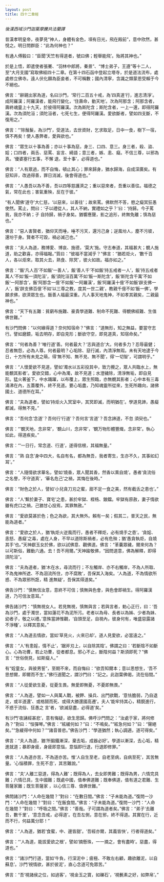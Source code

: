 ```yaml
---
layout: post
title: 四十二章經
---
```


*後漢西域沙門迦葉摩騰共法蘭譯*

昔漢孝明皇帝，夜夢見“神人，身體有金色，項有日光，飛在殿前”，意中欣然，甚悅之。明日問群臣：“此為何神也？”

有通人傅毅曰：“臣聞‘天竺有得道者，號曰佛；輕舉能飛’。殆將其神也。”

於是上悟，即遣使者張騫、“羽林中郎將，秦景”、“博士弟子，王遵”等十二人，至“大月支國”寫取佛經四十二章。在第十四石函中登起立塔寺，於是道法流布，處處修立佛寺。遠人伏化願為臣妾者，不可稱數；國內清寧，含識之類蒙恩受賴于今不絕也。

佛言：“辭親出家為道，名曰沙門，‘常行二百五十戒，為‘四真道’行，進志清淨’。成阿羅漢；阿羅漢者，能飛行變化，‘住壽命，動天地’。次為阿那含；阿那含者，壽終魂靈上十九天，於彼得阿羅漢。次為斯陀含；斯陀含者，一上一還，即得阿羅漢。次為須陀洹；須陀洹者，七死七生，便得阿羅漢。愛欲斷者，譬如四支斷，不復用之。”

佛言：“‘除鬚髮，為沙門’，受道法，去世資財，乞求取足，日中一食，樹下一宿，慎不再矣！使人愚弊者，愛與欲也。”

佛言：“眾生以十事為善；亦以十事為惡，身三、口四、意三。身三者，殺、盜、婬；口四者，兩舌、惡罵、妄言、綺語；意三者，嫉、恚、癡。不信三尊，以邪為真。‘優婆塞行五事，不懈
退，至十事’，必得道也。”

佛言：“人有眾過，而不自悔，頓止其心；罪來歸身，猶水歸海，自成深廣矣。有惡知非，改過得善，罪日消滅，後會得道也。”

佛言：“人愚吾以為不善，吾以四等慈護濟之；重以惡來者，吾重以善往。福德之氣，常在此也；害氣重殃，反在于彼。”

“有人聞佛‘道守’大仁慈，‘以惡來，以善往’；故來罵。佛默然不答，愍之癡冥狂愚使然。罵止，問曰：‘子以禮從人，其人不納，實禮如之乎？’曰：‘持歸。今子罵我，我亦不納；子
自持歸，禍子身矣。猶響應聲，影之追形，終無免離；慎為惡也。”

佛言：“惡人害賢者，猶仰天而唾，唾不污天，還污己身；逆風坋人，塵不污彼，還坋于身。賢者不可毀，禍必滅己也。”

佛言：“夫人為道，務博愛、博哀、施德，‘莫大’施。守志奉道，其福甚大；覩人施道，助之歡喜，亦得福報。”質曰：“彼福不當減乎？”佛言：“猶若炬火，‘數千百人，各以炬來，取其火去，熟食、除冥’，彼火如故。福亦如之。”

佛言：“飯‘凡人百’不如飯‘一善人’，飯‘善人千’不如飯‘持五戒者一人’，飯‘持五戒者萬人’不如‘飯一須陀洹’，飯‘須陀洹百萬’不如‘飯一斯陀含’，飯‘斯陀含千萬’不如飯‘一阿那含’，飯‘阿那含一億’不如飯‘一阿羅漢’，飯‘阿羅漢十億’不如飯‘辟支佛一人’，飯‘辟支佛百億’不如‘以三尊之教，度其一世二親’，教親千億不如‘飯一佛’。學願求佛，欲濟眾生也。飯善人福最深重。凡人事天地鬼神，不如孝其親矣，二親最神也。”

佛言：“天下有五難：貧窮布施難、豪貴學道難、制命不死難、得覩佛經難、生值佛世難。”

有沙門問佛：“以何緣得道？奈何知宿命？”佛言：“道無形，知之無益，要當守志行。譬如磨鏡，垢去明存，即自見形；斷欲守空，即見道真，知宿命矣。”

佛言：“何者為善？‘唯行道’善。何者最大？‘志與道合’大。何者多力？忍辱最健；忍者無怨，必為人尊。何者最明？心垢除、惡行滅，內清淨無瑕。未有天地逮于今日，十方所有未見之萌，得‘無不知、無不見、無不聞’，得‘一切智’，可謂明乎。”

佛言：“人懷愛欲不見道，譬如‘濁水以五彩投其中，致力攪之，眾人共臨水上，無能覩其影者’。愛欲交錯，心中為濁，故不見道；水澄穢除，清淨無垢，即自見形。猛火著釜下，中水踊躍，以布覆上，眾生照臨，亦無覩其影者；心中本有三毒涌沸在內，五蓋覆外，終不見道。要心垢盡，乃知魂靈所從來，生死所趣向，諸佛國土、道德所在耳。”

佛言：“夫為道者，譬如‘持炬火入冥室中，其冥即滅，而明猶在’。學道見諦，愚癡都滅，得無不見。”

佛言：“吾何念‘念道’？吾何行‘行道’？吾何言‘言道’？吾念諦道，不忽 須臾也。”

佛言：“‘覩天地，念非常’，‘覩山川，念非常’，‘覩万物形體豐熾，念非常’。執心如此，得道疾矣。”

佛言：“‘一日行，常念道、行道’，遂得信根，其福無量。”

佛言：“熟 自念‘身中四大，名自有名，都為無吾，我者寄生，生亦不久，其事如幻耳’。”

佛言：“人隨情欲求華名，譬如‘燒香，眾人聞其香，然香以熏自燒’。愚者‘貪流俗之名譽，不守道真’，‘華名危己’之禍，其悔在後時。”

佛言：“財色之於人，譬如‘小兒貪刀刃之蜜，甜不足一食之美，然有截舌之患也’。”

佛言：“人‘繫於妻子、寶宅’之患，甚於牢獄、桎梏、鋃鐺。牢獄有原赦，妻子情欲雖有虎口之禍，己猶甘心投焉，其罪無赦。”

佛言：“愛欲莫甚於色；色之為欲，其大無外。賴有一矣；假其二，普天之民，無能為道者。”

佛言：“愛欲之於人，猶‘執炬火逆風而行，愚者不釋炬，必有燒手之患’。‘貪婬、恚怒、愚癡’之毒，處在人身，不早以道除斯禍者，必有危殃；猶‘愚貪執炬，自燒其手’也。”天神獻玉女於佛，欲以試佛意、觀佛道。佛言：“革囊眾穢，爾來何為？以可斯俗，難動六通。去！吾不用爾。”天神踰敬佛，“因問道意，佛為解釋，即得須陀洹”。

佛言：“夫為道者，猶‘木在水，尋流而行；不左觸岸、亦不右觸岸，不為人所取、不為鬼神所遮、不為洄流所住，亦不腐敗’，吾保其入海矣。‘人為道，不為情欲所惑、不為眾邪所誑，精
進無疑’，吾保其得道矣。”

佛告沙門：“慎無信汝意，意終不可信；慎無與色會，與色會即禍生。得阿羅漢道，乃可信汝意耳。”

佛告諸沙門：“慎無視女人。若見無視，慎無與言；若與言者，勅心正行，曰：‘吾為沙門，處于濁世，當如蓮花不為泥所污。老者以為母、長者以為姊、少者為妹、幼者子，敬之以禮。’意殊當諦惟觀，‘自頭至足，自視內，彼身何有，唯盛惡露諸不淨種’，以釋其意矣。”

佛言：“人為道去情欲，當如‘草見火，火來已却’。道人見愛欲，必當遠之。”

佛言：“人‘有患婬，情不止’，‘踞斧刃上，以自除其陰’。佛謂之曰：‘若斷陰不如斷心。心為功曹，若止功曹，從者都息。邪心不止，斷陰何益？斯須即死？”佛言：“世俗倒見，如斯癡人。”

有“婬童女，與彼男誓”，至期不來，而自悔曰：“欲吾知爾本；意以思想生，‘吾不思想爾，即爾而不生’。”佛行道聞之，謂沙門曰：“記之。此迦葉佛偈，流在俗間。”

佛言：“人從愛欲生憂，從憂生畏。無愛即無憂，不憂即無畏。”

佛言：“人為道，譬如一人與萬人戰，被鉀、操兵、出門欲戰，‘意怯膽弱，乃自退走，或半道還’、或格鬪而死、或得大勝還國高遷’。夫人‘能牢持其心，精銳進行，不惑于流俗、狂愚之
言’者，‘欲滅惡盡，必得道’矣。”

有沙門‘夜誦經甚悲’，意有悔疑，欲生思歸。佛呼沙門問之：“汝處于家，將何修為？”對曰：“恒彈琴。”佛言：“絃緩何如？”曰：“不鳴矣。”“絃急何如？”曰：“聲絕矣。”“急緩得中何如？”“諸音普悲。”佛告沙門：“學道猶然；執心調適，道可得矣。”

佛言：“夫人為道，猶‘所鍛鐵漸深，棄去垢，成器必好’。學道以漸深，去心垢，精進就道；暴即身疲，身疲即意惱，意惱即行退，行退即修罪。”

佛言：“人為道亦苦，不為道亦苦。惟‘人自生至老，自老至病，自病至死’，其苦無量。‘心惱積罪，生死不息’，其苦難說。”

佛言：“夫‘人離三惡道，得為人難’；既得為人，去女即男難；既得為男，六情完具難；六情已具，生中國難；既處中國，值奉佛道難；既奉佛道，值有道之君難、生菩薩家難；既生菩薩家
，以心信三尊、值佛世難。”

佛問諸沙門：“人命在幾間？”對曰：“在數日間。”佛言：“子未能為道。”復問一沙門：“人命在幾間？”對曰：“在飯食間。”佛言：“子未能為道。”復問一沙門：“人命在幾間？”對曰：“呼吸之間。”佛言：“善哉。子可謂為道者矣。”佛言：“弟子‘去離吾，數千里’，‘意念吾戒，必得道’。在吾左側，意在邪，終不得道。其實在行，近而不行，何益萬分耶！”

佛言：“人為道，猶若‘食蜜，中、邊皆甜’。‘吾經亦爾，其義皆快’，行者得道矣。”

佛言：“‘人為道，能拔愛欲之根’，譬如‘摘懸珠，一一摘之，會有盡時’。惡盡，得道也。”

佛言：“諸沙門行道，當如‘牛負，行深泥中；疲極、不敢左右顧，趣欲離泥，以自蘇息’。沙門‘視情欲，甚於彼泥’，直心念道可免眾苦。”

佛言：“吾‘視諸侯之位，如過客’，‘視金玉之寶，如礫石’，‘視㲲素之好，如弊帛’。”